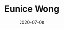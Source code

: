 ---
layout: page
title: Eunice  Wong
permalink: /eunice-wong
domain: eunicemwong.com
status: live
tags: personal
date: 2020-07-08
---